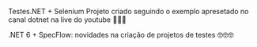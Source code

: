 Testes.NET + Selenium
Projeto criado seguindo o exemplo apresetado no canal dotnet na live do youtube 👀👀👀

.NET 6 + SpecFlow: novidades na criação de projetos de testes 🤓🤓🤓
